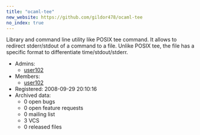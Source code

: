 ```yaml
---
title: "ocaml-tee"
new_website: https://github.com/gildor478/ocaml-tee
no_index: true
---
```


Library and command line utility like POSIX tee command. It allows to redirect stderr/stdout of a command to a file.
Unlike POSIX tee, the file has a specific format to differentiate time/stdout/stderr.

* Admins:
  * [user102](/users/user102)
* Members:
  * [user102](/users/user102)
* Registered: 2008-09-29 20:10:16
* Archived data:
  * 0 open bugs
  * 0 open feature requests
  * 0 mailing list
  * 3 VCS
  * 0 released files
